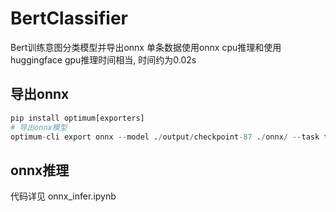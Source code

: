 # BertClassifier
Bert训练意图分类模型并导出onnx
单条数据使用onnx cpu推理和使用huggingface gpu推理时间相当, 时间约为0.02s

## 导出onnx
``` python
pip install optimum[exporters]
# 导出onnx模型
optimum-cli export onnx --model ./output/checkpoint-87 ./onnx/ --task text-classification
```
## onnx推理
代码详见 onnx_infer.ipynb
